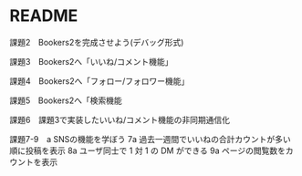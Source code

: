 # README

課題2　Bookers2を完成させよう(デバッグ形式)

課題3　Bookers2へ「いいね/コメント機能」

課題4　Bookers2へ「フォロー/フォロワー機能」

課題5　Bookers2へ「検索機能

課題6　課題3で実装したいいね/コメント機能の非同期通信化

課題7-9　a SNSの機能を学ぼう
        7a 過去一週間でいいねの合計カウントが多い順に投稿を表示
        8a ユーザ同士で 1 対 1 の DM ができる
        9a ページの閲覧数をカウントを表示